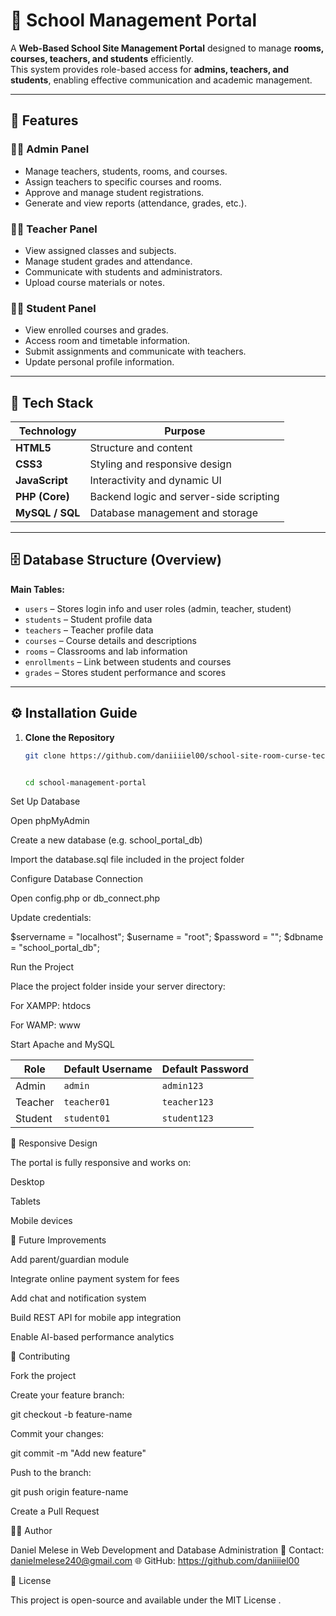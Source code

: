 # 🏫 School Management Portal

A **Web-Based School Site Management Portal** designed to manage **rooms, courses, teachers, and students** efficiently.  
This system provides role-based access for **admins, teachers, and students**, enabling effective communication and academic management.

---

## 🚀 Features

### 👩‍💼 Admin Panel
- Manage teachers, students, rooms, and courses.
- Assign teachers to specific courses and rooms.
- Approve and manage student registrations.
- Generate and view reports (attendance, grades, etc.).

### 👨‍🏫 Teacher Panel
- View assigned classes and subjects.
- Manage student grades and attendance.
- Communicate with students and administrators.
- Upload course materials or notes.

### 👨‍🎓 Student Panel
- View enrolled courses and grades.
- Access room and timetable information.
- Submit assignments and communicate with teachers.
- Update personal profile information.

---

## 🧱 Tech Stack

| Technology | Purpose |
|-------------|----------|
| **HTML5** | Structure and content |
| **CSS3** | Styling and responsive design |
| **JavaScript** | Interactivity and dynamic UI |
| **PHP (Core)** | Backend logic and server-side scripting |
| **MySQL / SQL** | Database management and storage |

---

## 🗄️ Database Structure (Overview)

**Main Tables:**
- `users` – Stores login info and user roles (admin, teacher, student)
- `students` – Student profile data
- `teachers` – Teacher profile data
- `courses` – Course details and descriptions
- `rooms` – Classrooms and lab information
- `enrollments` – Link between students and courses
- `grades` – Stores student performance and scores

---

## ⚙️ Installation Guide

1. **Clone the Repository**
   ```bash
   git clone https://github.com/daniiiiel00/school-site-room-curse-techer-and-student-manegemnt-portal.git


   cd school-management-portal
Set Up Database

Open phpMyAdmin

Create a new database (e.g. school_portal_db)

Import the database.sql file included in the project folder

Configure Database Connection

Open config.php or db_connect.php

Update credentials:

$servername = "localhost";
$username = "root";
$password = "";
$dbname = "school_portal_db";


Run the Project

Place the project folder inside your server directory:

For XAMPP: htdocs

For WAMP: www

Start Apache and MySQL



| Role    | Default Username | Default Password |
| ------- | ---------------- | ---------------- |
| Admin   | `admin`          | `admin123`       |
| Teacher | `teacher01`      | `teacher123`     |
| Student | `student01`      | `student123`     |


📱 Responsive Design

The portal is fully responsive and works on:

Desktop

Tablets

Mobile devices


🧰 Future Improvements

Add parent/guardian module

Integrate online payment system for fees

Add chat and notification system

Build REST API for mobile app integration

Enable AI-based performance analytics


🤝 Contributing

Fork the project

Create your feature branch:

git checkout -b feature-name


Commit your changes:

git commit -m "Add new feature"


Push to the branch:

git push origin feature-name


Create a Pull Request

🧑‍💻 Author

Daniel Melese
 in Web Development and Database Administration
📧 Contact: danielmelese240@gmail.com
🌐 GitHub: https://github.com/daniiiiel00

🪪 License

This project is open-source and available under the MIT License
.
